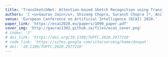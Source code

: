 ```yaml
---
title: 'TransSketchNet: Attention-based Sketch Recognition using Transformers'
authors: '[ <u>Gaurav Jain</u>, Shivang Chopra, Suransh Chopra ]*, Anil Singh Parihar (*Equal Contribution)'
venue: 'European Conference on Artificial Intelligence (ECAI) 2020.'
paper_link: 'https://ecai2020.eu/papers/1090_paper.pdf'
cover_img: 'http://gaurav1302.github.io/files/ecai_cover.png'
# index: '3'
# doi_link: 'https://doi.org/10.1109/TUFFC.2020.2977210'
# code_link: 'https://sites.google.com/site/sercmig/home/dnnpat'
# doi: '10.1109/TUFFC.2020.2977210'
---
```




